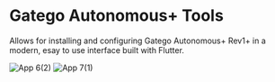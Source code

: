 # Gatego Autonomous+ Tools

Allows for installing and configuring Gatego Autonomous+ Rev1+ in a modern, esay to use interface built with Flutter.

![App 6(2)](https://user-images.githubusercontent.com/29983481/149806364-8db11bcb-62d7-440a-9497-5601f74038fa.png)
![App 7(1)](https://user-images.githubusercontent.com/29983481/149806368-fd83ba48-24f9-4d17-b0e9-e56360be0806.png)
